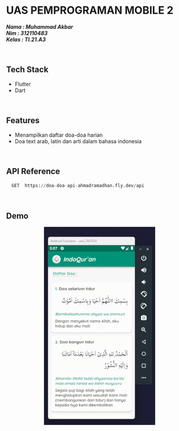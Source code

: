 # UAS PEMPROGRAMAN MOBILE 2
***Nama : Muhammad Akbar***<br>
***Nim : 312110483***<br>
***Kelas : TI.21.A3***

<br>

## Tech Stack
- Flutter
- Dart

<br>

## Features
- Menampilkan daftar doa-doa harian
- Doa text arab, latin dan arti dalam bahasa indonesia

<br>

## API Reference
```py
  GET  https://doa-doa-api-ahmadramadhan.fly.dev/api
```

<br>

## Demo
<div align='center'>
  <img src="./screenshot/demo.gif" width="300"/>
</div>

